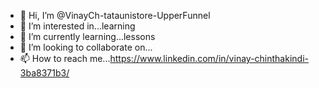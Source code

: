 - 👋 Hi, I’m @VinayCh-tataunistore-UpperFunnel
- 👀 I’m interested in...learning
- 🌱 I’m currently learning...lessons
- 💞️ I’m looking to collaborate on...
- 📫 How to reach me...https://www.linkedin.com/in/vinay-chinthakindi-3ba8371b3/

<!---
VinayCh-tataunistore-UpperFunnel/VinayCh-tataunistore-UpperFunnel is a ✨ special ✨ repository because its `README.md` (this file) appears on your GitHub profile.
You can click the Preview link to take a look at your changes.
--->
